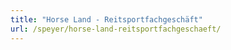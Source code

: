 ```yaml
---
title: "Horse Land - Reitsportfachgeschäft"
url: /speyer/horse-land-reitsportfachgeschaeft/
---
```

